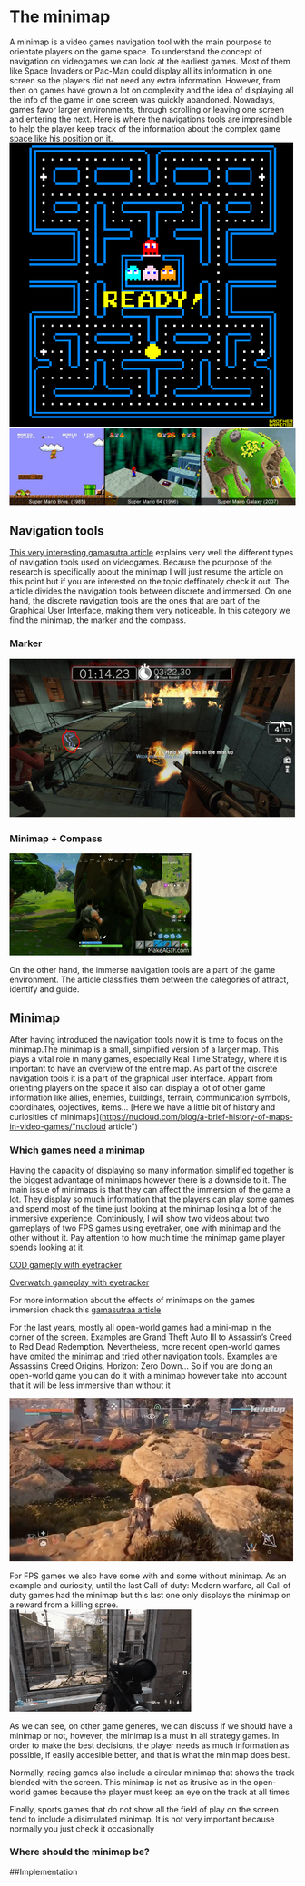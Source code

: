 # The minimap
 A minimap is a video games navigation tool with the main pourpose to orientate players on the game space. To understand the concept of navigation on videogames we can look at the earliest games. Most of them  like Space Invaders or Pac-Man could display all its information in one screen so the players did not need any extra information. However, from then on games have grown a lot on complexity and the idea of displaying all the info of the game in one screen was quickly abandoned. Nowadays, games favor larger environments, through scrolling or leaving one screen and entering the next. Here is where the navigations tools are impresindible to help the player keep track of the information about the complex game space like his position on it.
![Pacman](Docs/Images/pacman.gif "pacman")
![SuperMario](Docs/Images/supermario_comparison.jpg "pacman")
## Navigation tools
[This very interesting gamasutra article](https://www.gamasutra.com/view/feature/4115/no_more_wrong_turns.php?print=1 "Gamasutra article") explains very well the different types of navigation tools used on videogames. Because the pourpose of the research is specifically about the minimap I will just resume the article on this point but if you are interested on the topic deffinately check it out.
The article divides the navigation tools between discrete and immersed. On one hand, the discrete navigation tools are the ones that are part of the Graphical User Interface, making them very noticeable. In this category we find the minimap, the marker and the compass.
### Marker
![marker](Docs/Images/marker.PNG "marker example")
### Minimap + Compass
![fornite](Docs/Images/fornite.gif "minimap_compass example")

On the other hand, the immerse navigation tools are a part of the game environment. The article classifies them between the categories of attract, identify and guide.
## Minimap
After having introduced the navigation tools now it is time to focus on the minimap.The minimap is a small, simplified version of a larger map. This plays a vital role in many games, especially Real Time Strategy, where it is important to have an overview of the entire map. As part of the discrete navigation tools it is a part of the graphical user interface. Appart from orienting players on the space it also can display a lot of other game information like allies, enemies, buildings, terrain, communication symbols, coordinates, objectives, items...
[Here we have a little bit of history and curiosities of minimaps](https://nucloud.com/blog/a-brief-history-of-maps-in-video-games/"nucloud article")

### Which games need a minimap
Having the capacity of displaying so many information simplified together is the biggest advantage of minimaps however there is a downside to it. The main issue of minimaps is that they can affect the immersion of the game a lot. They display so much information that the players can play some games and spend most of the time just looking at the minimap losing a lot of the immersive experience.
Continiously, I will show two videos about two gameplays of two FPS games using eyetraker, one with minimap and the other without it. Pay attention to how much time the minimap game player spends looking at it.

[COD gameply with eyetracker](https://www.youtube.com/watch?time_continue=101&v=eR2ymO81_g0&feature=emb_logo "youtube-COD gameply with eyetracker")

[Overwatch gameplay with eyetracker](https://www.youtube.com/watch?time_continue=133&v=eGlFEZ2eUhQ&feature=emb_logo "yputube-Overwatch gameplay with eyetracker")

For more information about the effects of minimaps on the games immersion chack this [gamasutraa article](https://www.gamasutra.com/blogs/AndriiHoncharuk/20170714/301733/My_personal_crusade_against_minimaps_and_other_corner_based_HUD_elements_in_immersive_games.php "gamasutra article")

For the last years, mostly all open-world games had a mini-map in the corner of the screen. Examples are Grand Theft Auto III to Assassin’s Creed to Red Dead Redemption. Nevertheless, more recent open-world games have omited the minimap and tried other navigation tools. Examples are Assassin’s Creed Origins, Horizon: Zero Down... So if you are doing an open-world game you can do it with a minimap however take into account that it will be less immersive than without it

![Horizon](Docs/Images/horizon.gif "horizon: zero down")

For FPS games we also have some with and some without minimap. As an example and curiosity, until the last Call of duty: Modern warfare, all Call of duty games had the minimap but this last one only displays the minimap on a reward from a killing spree.
![COD_MW](Docs/Images/cod_mw.gif "COD_MW")

As we can see, on other game generes, we can discuss if we should have a minimap or not, however, the minimap is a must in all strategy games. In order to make the best decisions, the player needs as much information as possible, if easily accesible better, and that is what the minimap does best.

Normally, racing games also include a circular minimap that shows the track blended with the screen. This minimap is not as itrusive as in the open-world games because the player must keep an eye on the track at all times 

Finally, sports games that do not show all the field of play on the screen tend to include a disimulated minimap. It is not very important because normally you just check it occasionally

### Where should the minimap be?

##Implementation
